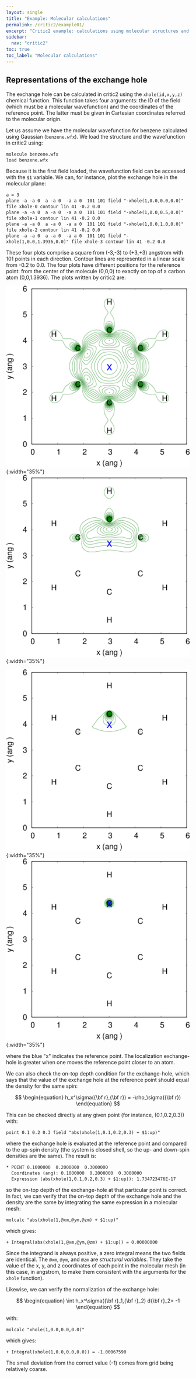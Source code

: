 ```yaml
---
layout: single
title: "Example: Molecular calculations"
permalink: /critic2/example01/
excerpt: "Critic2 example: calculations using molecular structures and wavefunctions."
sidebar:
  nav: "critic2"
toc: true
toc_label: "Molecular calculations"
---
```


## Representations of the exchange hole

The exchange hole can be calculated in critic2 using the
`xhole(id,x,y,z)` chemical function. This function takes four
arguments: the ID of the field (which must be a molecular
wavefunction) and the coordinates of the reference point. The latter
must be given in Cartesian coordinates referred to the molecular
origin. 

Let us assume we have the molecular wavefunction for benzene
calculated using Gaussian (`benzene.wfx`). We load the structure and
the wavefunction in critic2 using: 
~~~
molecule benzene.wfx
load benzene.wfx
~~~
Because it is the first field loaded, the wavefunction field can be
accessed with the `$1` variable. We can, for instance, plot the
exchange hole in the molecular plane:
~~~
a = 3
plane -a -a 0  a -a 0  -a a 0  101 101 field "-xhole(1,0.0,0.0,0.0)"    file xhole-0 contour lin 41 -0.2 0.0
plane -a -a 0  a -a 0  -a a 0  101 101 field "-xhole(1,0.0,0.5,0.0)"    file xhole-1 contour lin 41 -0.2 0.0
plane -a -a 0  a -a 0  -a a 0  101 101 field "-xhole(1,0.0,1.0,0.0)"    file xhole-2 contour lin 41 -0.2 0.0
plane -a -a 0  a -a 0  -a a 0  101 101 field "-xhole(1,0.0,1.3936,0.0)" file xhole-3 contour lin 41 -0.2 0.0
~~~
These four plots comprise a square from (-3,-3) to (+3,+3) angstrom
with 101 points in each direction. Contour lines are represented in a
linear scale from -0.2 to 0.0. The four plots have different positions
for the reference point: from the center of the molecule (0,0,0) to
exactly on top of a carbon atom (0,0,1.3936). The plots written by
critic2 are:

![xhole0](/assets/critic2/example01/xhole-0.png){:width="35%"}
![xhole1](/assets/critic2/example01/xhole-1.png){:width="35%"}

![xhole2](/assets/critic2/example01/xhole-2.png){:width="35%"}
![xhole3](/assets/critic2/example01/xhole-3.png){:width="35%"}

where the blue "x" indicates the reference point. The localization
exchange-hole is greater when one moves the reference point closer to
an atom.

We can also check the on-top depth condition for the exchange-hole,
which says that the value of the exchange hole at the reference point
should equal the density for the same spin:

$$
\begin{equation}
h_x^\sigma({\bf r},{\bf r}) = -\rho_\sigma({\bf r})
\end{equation}
$$

This can be checked directly at any given point (for instance,
(0.1,0.2,0.3)) with:
~~~
point 0.1 0.2 0.3 field "abs(xhole(1,0.1,0.2,0.3) + $1:up)"
~~~
where the exchange hole is evaluated at the reference point and
compared to the up-spin density (the system is closed shell, so the
up- and down-spin densities are the same). The result is:
~~~
* POINT 0.1000000  0.2000000  0.3000000
  Coordinates (ang): 0.1000000  0.2000000  0.3000000
  Expression (abs(xhole(1,0.1,0.2,0.3) + $1:up)): 1.734723476E-17
~~~
so the on-top depth of the exchange-hole at that particular point is
correct. In fact, we can verify that the on-top depth of the exchange
hole and the density are the same by integrating the same expression
in a molecular mesh:
~~~
molcalc "abs(xhole(1,@xm,@ym,@zm) + $1:up)"
~~~
which gives:
~~~
+ Integral(abs(xhole(1,@xm,@ym,@zm) + $1:up)) = 0.00000000
~~~
Since the integrand is always positive, a zero integral means the two
fields are identical. The `@xm`, `@ym`, and `@zm` are *structural
variables*. They take the value of the x, y, and z coordinates of each
point in the molecular mesh (in this case, in angstrom, to make them
consistent with the arguments for the `xhole` function). 

Likewise, we can verify the normalization of the exchange hole:

$$
\begin{equation}
\int h_x^\sigma({\bf r}_1,{\bf r}_2) d{\bf r}_2= -1
\end{equation}
$$

with:
~~~
molcalc "xhole(1,0.0,0.0,0.0)"
~~~
which gives:
~~~
+ Integral(xhole(1,0.0,0.0,0.0)) = -1.00067590
~~~
The small deviation from the correct value (-1) comes from grid being 
relatively coarse.

